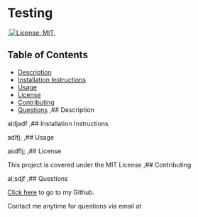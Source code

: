 # Testing
,[![License: MIT](https://img.shields.io/badge/License-MIT-yellow.svg)](https://opensource.org/licenses/MIT),
## Table of Contents
* [Description](#description)
* [Installation Instructions](#installation-instructions)
* [Usage](#usage)
* [License](#license)
* [Contributing](#contributing)
* [Questions](#questions)
,## Description

aldjadf
,## Installation Instructions

adlfj;
,## Usage

asdflj;
,## License

This project is covered under the MIT License
,## Contributing

al;sdjf
,## Questions

[Click here](github.com/alsdjkf) to go to my Github.

Contact me anytime for questions via email at <asdflj>
